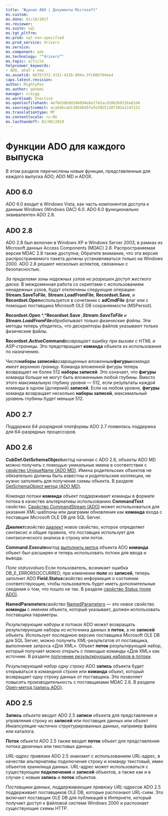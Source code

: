 ```yaml
---
title: "Журнал ADO | Документы Microsoft"
ms.custom: 
ms.date: 01/19/2017
ms.reviewer: 
ms.suite: sql
ms.tgt_pltfrm: 
ms.prod: sql-non-specified
ms.prod_service: drivers
ms.service: 
ms.component: ado
ms.technology: "“drivers”"
ms.topic: article
helpviewer_keywords:
- ADO, what's new
ms.assetid: 667673f2-3151-432b-894a-3fc60b704ea4
caps.latest.revision: 
author: MightyPen
ms.author: genemi
manager: craigg
ms.workload: Inactive
ms.openlocfilehash: 4e76e56b9d1840d4e6e1f42acd10b3b9226a61d4
ms.sourcegitcommit: acab4bcab1385d645fafe2925130f102e114f122
ms.translationtype: MT
ms.contentlocale: ru-RU
ms.lasthandoff: 02/09/2018
---
```

# <a name="ado-features-for-each-release"></a>Функции ADO для каждого выпуска
В этом разделе перечислены новые функции, представленные для каждого выпуска ADO, ADO MD и ADOX.

## <a name="ado-60"></a>ADO 6.0
 ADO 6.0 входит в Windows Vista, как часть компонентов доступа к данным Windows (Windows DAC) 6.0. ADO 6.0 функционально эквивалентен ADO 2.8.

## <a name="ado-28"></a>ADO 2.8
 ADO 2.8 был включен в Windows XP и Windows Server 2003, в рамках из Microsoft данных Access Components (MDAC) 2.8. Распространяемая версия MDAC 2.8 также доступна; Обратите внимание, что эта версия распространяемого пакета должны устанавливаться только на Windows 2000. ADO 2.8 решают несколько аспектов, связанных с безопасностью.

 *За пределами зоны надежных узлов не разрешен доступ жесткого диска.*
В междоменная работа со скриптами с использованием ненадежных узлов, будут отключены следующие операции: **Stream.SaveToFile**, **Stream.LoadFromFile**, **Recordset.Save**, и **Recordset.Open**используется в сочетании с **adCmdFile** флаг или с помощью поставщика Microsoft OLE DB сохраняемости (MSPersist).

 **Recordset.Open** *,***Recordset.Save** *,***Stream.SaveToFile** *и* **Stream.LoadFromFile***обрабатывает только физические файлы.* 
Эти методы теперь убедитесь, что дескрипторы файлов указывают только физические файлы.

 **Recordset.ActiveCommand***возвращает ошибку при вызове с HTML и ASP-страницы.* 
Это предотвращает **команда** объекта из использования по назначению.

 *Число***наборы записей***возвращенных вложенным***фигуры***команда имеет верхнюю границу.* 
Команда вложенной фигуры теперь возвращает не более 512 **наборы записей**. Это означает, что **фигуры** команда больше не могут быть вложенными любой глубины. Вместо этого максимальную глубину уровня — 512, если результаты каждой команды в одном (дочерний) **записей**. Если на любом уровне, **фигуры** команда возвращает несколько **наборы записей**, максимальный уровень глубины будет меньше 512.

## <a name="ado-27"></a>ADO 2.7
 *Поддержка 64-разрядной платформы* ADO 2.7 появилась поддержка для 64-разрядных процессоров.

## <a name="ado-26"></a>ADO 2.6
 **CubDef.GetSchemaObject***метод* начиная с ADO 2.6, объекты ADO MD можно получить с помощью уникальные имена в соответствии с [свойство UniqueName (ADO MD)](../../ado/reference/ado-md-api/uniquename-property-ado-md.md). Имена родительских объектов не обязательно должны быть известны и родительские коллекции, не нужно заполнять для получения схемы объекта. В разделе [GetSchemaObject метод (ADO MD)](../../ado/reference/ado-md-api/getschemaobject-method-ado-md.md).

 *Команда потоки* **команда** объект поддерживает команды в формате потока в качестве альтернативы использованию **CommandText** свойство. [Свойство CommandStream (ADO)](../../ado/reference/ado-api/commandstream-property-ado.md) может использоваться для указания XML-шаблоны или диаграмм обновления как **команда** входа с поставщик Microsoft OLE DB для SQL Server.

 **Диалект***свойство* [диалект](../../ado/reference/ado-api/dialect-property.md) новое свойство, которое определяет синтаксис и общие правила, что поставщик использует для синтаксического анализа в строку или поток.

 **Command.Execute***метод* [выполнить метод](../../ado/reference/ado-api/execute-method-ado-command.md) объекта ADO **команда** объект был расширен и теперь использовать потоки для ввода и вывода.

 *Поле statusvalues* Если пользователь, возникает ошибка DB_E_ERRORSOCCURRED, при изменении **поле** из **записей**, теперь заполнит ADO **Field.Status**свойство информация о состоянии соответствующие, чтобы пользователь будет иметь дополнительные сведения о том, что пошло не так. В разделе [свойство Status (поле ADO)](../../ado/reference/ado-api/status-property-ado-field.md).

 **NamedParameters***свойство* [NamedParameters](../../ado/reference/ado-api/namedparameters-property-ado.md) — это новое свойство **команды** с именем объекта, который указывает, должен использовать поставщика параметры.

 *Результирующие наборы в потоках* ADO может возвращать результирующие наборы из источника данных в **поток**, а не **записей** объекта. Использует последнюю версию поставщика Microsoft OLE DB для SQL Server, можно получить XML-результатов от поставщика, выполнение запроса «Для XML». Объект **поток** результирующий набор, который получает можно открыть с помощью команды «Для XML» как источник. В разделе [получение результирующих наборов в потоки](../../ado/guide/data/retrieving-resultsets-into-streams.md).

 *Результирующий набор одну строку* ADO **запись** объекта будет открываться в командной строке или **команда** объект, который возвращает одну строку данных от поставщика. Это позволяет повысить производительность с поставщиками MDAC 2.6. В разделе [Open-метод (запись ADO)](../../ado/reference/ado-api/open-method-ado-record.md).

## <a name="ado-25"></a>ADO 2.5
 **Запись** *объекта* вводит ADO 2.5 **записи** объекта для представления и управления строку из **записей** или поставщик данных или объект Инкапсуляция частично структурированных данных, например файла или каталога.

 **Поток** *объекта* ADO 2.5 также вводит **поток** объект для представления потока двоичных или текстовых данных.

 *URL-адрес привязки* ADO 2.5 знакомит с использованием URL-адрес, в качестве альтернативы подключения строку и команду текстовый, имен объектов хранилища данных. URL-адрес может использоваться с существующим **подключения** и **записей** объектов, а также как и в случае с новым **запись** и **поток** объектов.

 *Поставщики данных, поддерживающие привязку URL-адресов* ADO 2.5 поддерживает поставщиков OLE DB, которые распознают URL-схем. Это включает поставщик OLE DB для публикаций в Интернете, который получает доступ к файловой системе Windows 2000 и распознает существующие схемы HTTP.
